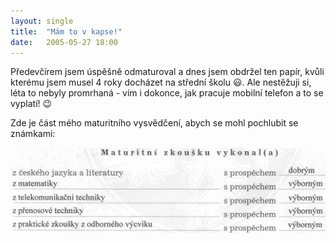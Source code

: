 ```yaml
---
layout: single
title:  "Mám to v kapse!"
date:   2005-05-27 18:00
---
```

Předevčírem jsem úspěšně odmaturoval a dnes jsem obdržel ten papír,
kvůli kterému jsem musel 4 roky docházet na střední školu :smiley:.
Ale nestěžuji si, léta to nebyly promrhaná - vím i dokonce,
jak pracuje mobilní telefon a to se vyplatí! :wink:

Zde je část mého maturitního vysvědčení, abych se mohl pochlubit se známkami:

![Část maturitního vysvědčení - známky: český jazyk a literatura 3, telekomunikačí technika 1, matematika 1, přenosová technika 1](/assets/images/maturita.jpg)
